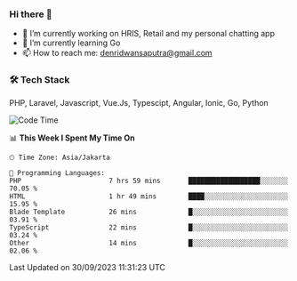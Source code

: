 ### Hi there 👋

- 🔭 I’m currently working on HRIS, Retail and my personal chatting app
- 🌱 I’m currently learning Go
- 📫 How to reach me: denridwansaputra@gmail.com


### 🛠 Tech Stack
PHP, Laravel, Javascript, Vue.Js, Typescipt, Angular, Ionic, Go, Python


<!--START_SECTION:waka-->
![Code Time](http://img.shields.io/badge/Code%20Time-3%2C736%20hrs%2019%20mins-blue)

📊 **This Week I Spent My Time On** 

```text
🕑︎ Time Zone: Asia/Jakarta

💬 Programming Languages: 
PHP                      7 hrs 59 mins       ██████████████████░░░░░░░   70.05 % 
HTML                     1 hr 49 mins        ████░░░░░░░░░░░░░░░░░░░░░   15.95 % 
Blade Template           26 mins             █░░░░░░░░░░░░░░░░░░░░░░░░   03.91 % 
TypeScript               22 mins             █░░░░░░░░░░░░░░░░░░░░░░░░   03.24 % 
Other                    14 mins             █░░░░░░░░░░░░░░░░░░░░░░░░   02.06 % 
```


 Last Updated on 30/09/2023 11:31:23 UTC
<!--END_SECTION:waka-->
